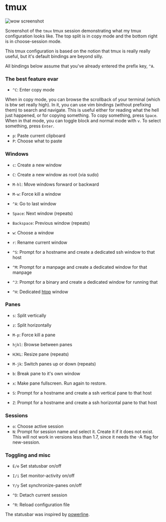 # tmux

![wow screenshot](http://i.imgur.com/dQf6brW.png)

Screenshot of the `tmux` tmux session demonstrating what my tmux configuration
looks like. The top split is in copy mode and the bottom right is in
choose-session mode.

This tmux configuration is based on the notion that tmux is really really
useful, but it's default bindings are beyond silly.

All bindings below assume that you've already entered the prefix key, `^A`.


### The best feature evar

* `^C`: Enter copy mode

When in copy mode, you can browse the scrollback of your terminal (which is btw
set really high). In it, you can use vim bindings (without prefixing them) to
search and navigate. This is useful either for reading what the hell just
happened, or for copying something. To copy something, press `Space`. When in
that mode, you can toggle block and normal mode with `v`. To select something,
press `Enter`.

* `p`: Paste current clipboard
* `P`: Choose what to paste


### Windows

* `c`: Create a new window
* `C`: Create a new window as root (via sudo)
* `M-hl`: Move windows forward or backward
* `M-w`: Force kill a window

* `^A`: Go to last window
* `Space`: Next window (repeats)
* `Backspace`: Previous window (repeats)
* `w`: Choose a window

* `r`: Rename current window

* `^S`: Prompt for a hostname and create a dedicated ssh window to that host
* `^M`: Prompt for a manpage and create a dedicated window for that manpage
* `^J`: Prompt for a binary and create a dedicated window for running that
* `^H`: Dedicated [htop][htop] window

### Panes

* `s`: Split vertically
* `z`: Split horizontally
* `M-p`: Force kill a pane

* `hjkl`: Browse between panes
* `HJKL`: Resize pane (repeats)
* `M-jk`: Switch panes up or down (repeats)

* `b`: Break pane to it's own window
* `x`: Make pane fullscreen. Run again to restore.

* `S`: Prompt for a hostname and create a ssh vertical pane to that host
* `Z`: Prompt for a hostname and create a ssh horizontal pane to that host


### Sessions

* `o`: Choose active session
* `N`: Prompt for session name and select it. Create it if it does not exist.
  This will not work in versions less than 1.7, since it needs the -A flag for
  new-session.


### Toggling and misc

* `E/e` Set statusbar on/off
* `I/i` Set monitor-activity on/off
* `Y/y` Set synchronize-panes on/off

* `^D`: Detach current session
* `^R`: Reload configuration file

The statusbar was inspired by [powerline][powerline].


[htop]: http://htop.sourceforge.net/
[powerline]: https://github.com/Lokaltog/powerline
